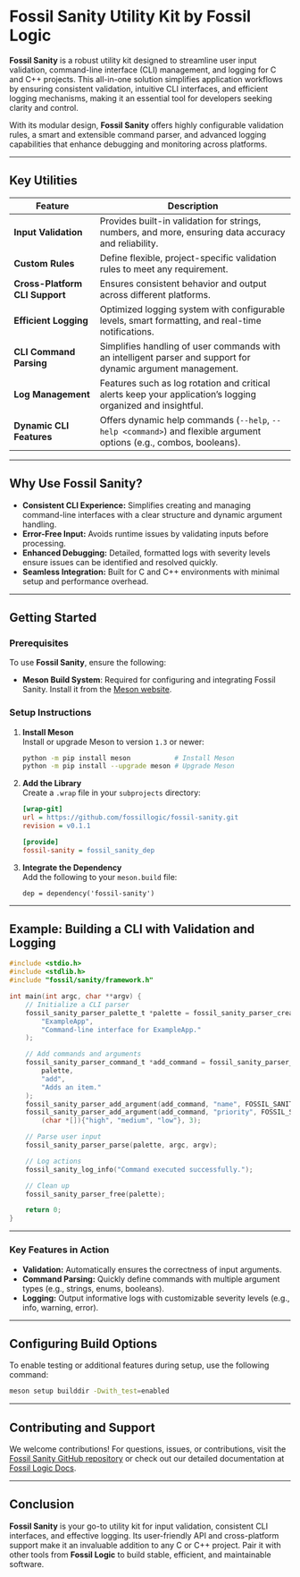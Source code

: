 # **Fossil Sanity Utility Kit by Fossil Logic**

**Fossil Sanity** is a robust utility kit designed to streamline user input validation, command-line interface (CLI) management, and logging for C and C++ projects. This all-in-one solution simplifies application workflows by ensuring consistent validation, intuitive CLI interfaces, and efficient logging mechanisms, making it an essential tool for developers seeking clarity and control.

With its modular design, **Fossil Sanity** offers highly configurable validation rules, a smart and extensible command parser, and advanced logging capabilities that enhance debugging and monitoring across platforms.

---

## **Key Utilities**

| Feature                          | Description                                                                                                     |
|----------------------------------|-----------------------------------------------------------------------------------------------------------------|
| **Input Validation**             | Provides built-in validation for strings, numbers, and more, ensuring data accuracy and reliability.             |
| **Custom Rules**                 | Define flexible, project-specific validation rules to meet any requirement.                                     |
| **Cross-Platform CLI Support**   | Ensures consistent behavior and output across different platforms.                                              |
| **Efficient Logging**            | Optimized logging system with configurable levels, smart formatting, and real-time notifications.                |
| **CLI Command Parsing**          | Simplifies handling of user commands with an intelligent parser and support for dynamic argument management.     |
| **Log Management**               | Features such as log rotation and critical alerts keep your application’s logging organized and insightful.      |
| **Dynamic CLI Features**         | Offers dynamic help commands (`--help`, `--help <command>`) and flexible argument options (e.g., combos, booleans). |

---

## **Why Use Fossil Sanity?**

- **Consistent CLI Experience:** Simplifies creating and managing command-line interfaces with a clear structure and dynamic argument handling.  
- **Error-Free Input:** Avoids runtime issues by validating inputs before processing.  
- **Enhanced Debugging:** Detailed, formatted logs with severity levels ensure issues can be identified and resolved quickly.  
- **Seamless Integration:** Built for C and C++ environments with minimal setup and performance overhead.  

---

## **Getting Started**

### **Prerequisites**

To use **Fossil Sanity**, ensure the following:  
- **Meson Build System**: Required for configuring and integrating Fossil Sanity. Install it from the [Meson website](https://mesonbuild.com/Getting-meson.html).

### **Setup Instructions**

1. **Install Meson**  
   Install or upgrade Meson to version `1.3` or newer:

   ```sh
   python -m pip install meson           # Install Meson
   python -m pip install --upgrade meson # Upgrade Meson
   ```

2. **Add the Library**  
   Create a `.wrap` file in your `subprojects` directory:

   ```ini
   [wrap-git]
   url = https://github.com/fossillogic/fossil-sanity.git
   revision = v0.1.1

   [provide]
   fossil-sanity = fossil_sanity_dep
   ```

3. **Integrate the Dependency**  
   Add the following to your `meson.build` file:

   ```meson
   dep = dependency('fossil-sanity')
   ```

---

## **Example: Building a CLI with Validation and Logging**

```c
#include <stdio.h>
#include <stdlib.h>
#include "fossil/sanity/framework.h"

int main(int argc, char **argv) {
    // Initialize a CLI parser
    fossil_sanity_parser_palette_t *palette = fossil_sanity_parser_create_palette(
        "ExampleApp", 
        "Command-line interface for ExampleApp."
    );

    // Add commands and arguments
    fossil_sanity_parser_command_t *add_command = fossil_sanity_parser_add_command(
        palette, 
        "add", 
        "Adds an item."
    );
    fossil_sanity_parser_add_argument(add_command, "name", FOSSIL_SANITY_PARSER_STRING, NULL, 0);
    fossil_sanity_parser_add_argument(add_command, "priority", FOSSIL_SANITY_PARSER_COMBO, 
        (char *[]){"high", "medium", "low"}, 3);

    // Parse user input
    fossil_sanity_parser_parse(palette, argc, argv);

    // Log actions
    fossil_sanity_log_info("Command executed successfully.");

    // Clean up
    fossil_sanity_parser_free(palette);

    return 0;
}
```

---

### **Key Features in Action**

- **Validation:** Automatically ensures the correctness of input arguments.  
- **Command Parsing:** Quickly define commands with multiple argument types (e.g., strings, enums, booleans).  
- **Logging:** Output informative logs with customizable severity levels (e.g., info, warning, error).  

---

## **Configuring Build Options**

To enable testing or additional features during setup, use the following command:  

```sh
meson setup builddir -Dwith_test=enabled
```

---

## **Contributing and Support**

We welcome contributions! For questions, issues, or contributions, visit the [Fossil Sanity GitHub repository](https://github.com/fossillogic/fossil-sanity) or check out our detailed documentation at [Fossil Logic Docs](https://fossillogic.com/docs).

---

## **Conclusion**

**Fossil Sanity** is your go-to utility kit for input validation, consistent CLI interfaces, and effective logging. Its user-friendly API and cross-platform support make it an invaluable addition to any C or C++ project. Pair it with other tools from **Fossil Logic** to build stable, efficient, and maintainable software.
